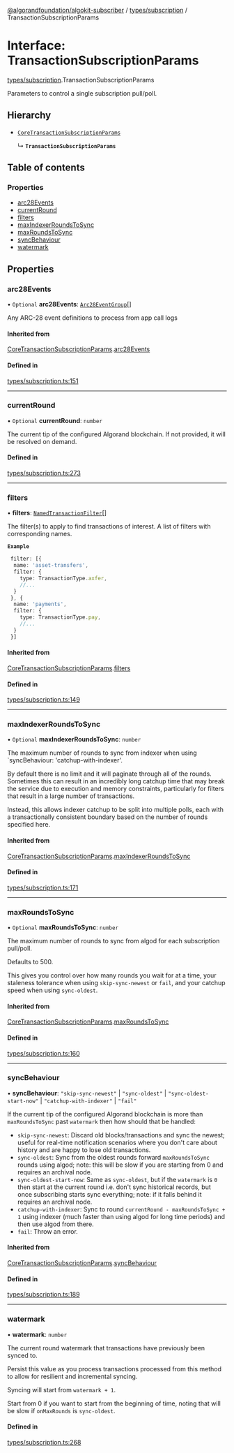 [@algorandfoundation/algokit-subscriber](../README.md) / [types/subscription](../modules/types_subscription.md) / TransactionSubscriptionParams

# Interface: TransactionSubscriptionParams

[types/subscription](../modules/types_subscription.md).TransactionSubscriptionParams

Parameters to control a single subscription pull/poll.

## Hierarchy

- [`CoreTransactionSubscriptionParams`](types_subscription.CoreTransactionSubscriptionParams.md)

  ↳ **`TransactionSubscriptionParams`**

## Table of contents

### Properties

- [arc28Events](types_subscription.TransactionSubscriptionParams.md#arc28events)
- [currentRound](types_subscription.TransactionSubscriptionParams.md#currentround)
- [filters](types_subscription.TransactionSubscriptionParams.md#filters)
- [maxIndexerRoundsToSync](types_subscription.TransactionSubscriptionParams.md#maxindexerroundstosync)
- [maxRoundsToSync](types_subscription.TransactionSubscriptionParams.md#maxroundstosync)
- [syncBehaviour](types_subscription.TransactionSubscriptionParams.md#syncbehaviour)
- [watermark](types_subscription.TransactionSubscriptionParams.md#watermark)

## Properties

### arc28Events

• `Optional` **arc28Events**: [`Arc28EventGroup`](types_arc_28.Arc28EventGroup.md)[]

Any ARC-28 event definitions to process from app call logs

#### Inherited from

[CoreTransactionSubscriptionParams](types_subscription.CoreTransactionSubscriptionParams.md).[arc28Events](types_subscription.CoreTransactionSubscriptionParams.md#arc28events)

#### Defined in

[types/subscription.ts:151](https://github.com/algorandfoundation/algokit-subscriber-ts/blob/main/src/types/subscription.ts#L151)

___

### currentRound

• `Optional` **currentRound**: `number`

The current tip of the configured Algorand blockchain.
If not provided, it will be resolved on demand.

#### Defined in

[types/subscription.ts:273](https://github.com/algorandfoundation/algokit-subscriber-ts/blob/main/src/types/subscription.ts#L273)

___

### filters

• **filters**: [`NamedTransactionFilter`](types_subscription.NamedTransactionFilter.md)[]

The filter(s) to apply to find transactions of interest.
A list of filters with corresponding names.

**`Example`**

```typescript
 filter: [{
  name: 'asset-transfers',
  filter: {
    type: TransactionType.axfer,
    //...
  }
 }, {
  name: 'payments',
  filter: {
    type: TransactionType.pay,
    //...
  }
 }]
```

#### Inherited from

[CoreTransactionSubscriptionParams](types_subscription.CoreTransactionSubscriptionParams.md).[filters](types_subscription.CoreTransactionSubscriptionParams.md#filters)

#### Defined in

[types/subscription.ts:149](https://github.com/algorandfoundation/algokit-subscriber-ts/blob/main/src/types/subscription.ts#L149)

___

### maxIndexerRoundsToSync

• `Optional` **maxIndexerRoundsToSync**: `number`

The maximum number of rounds to sync from indexer when using `syncBehaviour: 'catchup-with-indexer'.

By default there is no limit and it will paginate through all of the rounds.
Sometimes this can result in an incredibly long catchup time that may break the service
due to execution and memory constraints, particularly for filters that result in a large number of transactions.

Instead, this allows indexer catchup to be split into multiple polls, each with a transactionally consistent
boundary based on the number of rounds specified here.

#### Inherited from

[CoreTransactionSubscriptionParams](types_subscription.CoreTransactionSubscriptionParams.md).[maxIndexerRoundsToSync](types_subscription.CoreTransactionSubscriptionParams.md#maxindexerroundstosync)

#### Defined in

[types/subscription.ts:171](https://github.com/algorandfoundation/algokit-subscriber-ts/blob/main/src/types/subscription.ts#L171)

___

### maxRoundsToSync

• `Optional` **maxRoundsToSync**: `number`

The maximum number of rounds to sync from algod for each subscription pull/poll.

Defaults to 500.

This gives you control over how many rounds you wait for at a time,
your staleness tolerance when using `skip-sync-newest` or `fail`, and
your catchup speed when using `sync-oldest`.

#### Inherited from

[CoreTransactionSubscriptionParams](types_subscription.CoreTransactionSubscriptionParams.md).[maxRoundsToSync](types_subscription.CoreTransactionSubscriptionParams.md#maxroundstosync)

#### Defined in

[types/subscription.ts:160](https://github.com/algorandfoundation/algokit-subscriber-ts/blob/main/src/types/subscription.ts#L160)

___

### syncBehaviour

• **syncBehaviour**: ``"skip-sync-newest"`` \| ``"sync-oldest"`` \| ``"sync-oldest-start-now"`` \| ``"catchup-with-indexer"`` \| ``"fail"``

If the current tip of the configured Algorand blockchain is more than `maxRoundsToSync`
past `watermark` then how should that be handled:
 * `skip-sync-newest`: Discard old blocks/transactions and sync the newest; useful
   for real-time notification scenarios where you don't care about history and
   are happy to lose old transactions.
 * `sync-oldest`: Sync from the oldest rounds forward `maxRoundsToSync` rounds
   using algod; note: this will be slow if you are starting from 0 and requires
   an archival node.
 * `sync-oldest-start-now`: Same as `sync-oldest`, but if the `watermark` is `0`
   then start at the current round i.e. don't sync historical records, but once
   subscribing starts sync everything; note: if it falls behind it requires an
   archival node.
 * `catchup-with-indexer`: Sync to round `currentRound - maxRoundsToSync + 1`
   using indexer (much faster than using algod for long time periods) and then
   use algod from there.
 * `fail`: Throw an error.

#### Inherited from

[CoreTransactionSubscriptionParams](types_subscription.CoreTransactionSubscriptionParams.md).[syncBehaviour](types_subscription.CoreTransactionSubscriptionParams.md#syncbehaviour)

#### Defined in

[types/subscription.ts:189](https://github.com/algorandfoundation/algokit-subscriber-ts/blob/main/src/types/subscription.ts#L189)

___

### watermark

• **watermark**: `number`

The current round watermark that transactions have previously been synced to.

Persist this value as you process transactions processed from this method
to allow for resilient and incremental syncing.

Syncing will start from `watermark + 1`.

Start from 0 if you want to start from the beginning of time, noting that
will be slow if `onMaxRounds` is `sync-oldest`.

#### Defined in

[types/subscription.ts:268](https://github.com/algorandfoundation/algokit-subscriber-ts/blob/main/src/types/subscription.ts#L268)
